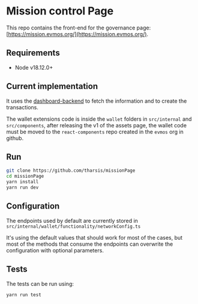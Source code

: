 # Mission control Page

This repo contains the front-end for the governance page: [https://mission.evmos.org/](https://mission.evmos.org/).

## Requirements

- Node v18.12.0+

## Current implementation

It uses the [dashboard-backend](https://github.com/tharsis/dashboard-backend) to fetch the information and to create the transactions.

The wallet extensions code is inside the `wallet` folders in `src/internal` and `src/components`, after releasing the v1 of the assets page, the wallet code must be moved to the `react-components` repo created in the `evmos` org in github.

## Run

```sh
git clone https://github.com/tharsis/missionPage
cd missionPage
yarn install
yarn run dev
```

## Configuration

The endpoints used by default are currently stored in `src/internal/wallet/functionality/networkConfig.ts`

It's using the default values that should work for most of the cases, but most of the methods that consume the endpoints can overwrite the configuration with optional parameters.

## Tests

The tests can be run using:

```sh
yarn run test
```
